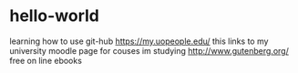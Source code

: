 # hello-world
learning how to use git-hub
https://my.uopeople.edu/ this links to my university moodle page for couses im studying 
http://www.gutenberg.org/ free on line ebooks
